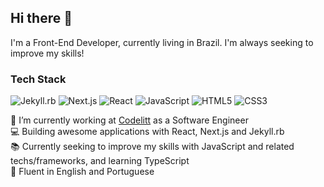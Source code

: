 ## Hi there 👋

I'm a Front-End Developer, currently living in Brazil. I'm always seeking to improve my skills!

### Tech Stack

![Jekyll.rb](https://img.shields.io/badge/-Jekyll.rb-red?style=for-the-badge&logo=jekyll) ![Next.js](https://img.shields.io/badge/-Next.js-black?style=for-the-badge&logo=next.js) ![React](https://img.shields.io/badge/-React-%2361DAFB?style=for-the-badge&logo=react&logoColor=white) ![JavaScript](https://img.shields.io/badge/-JavaScript-yellow?style=for-the-badge&logo=javascript&logoColor=white) ![HTML5](https://img.shields.io/badge/-HTML5-red?style=for-the-badge&logo=html5&logoColor=white) ![CSS3](https://img.shields.io/badge/-CSS3-blue?style=for-the-badge&logo=css3)

🔭 I’m currently working at [Codelitt](https://codelitt.com/) as a Software Engineer <br />
:computer: Building awesome applications with React, Next.js and Jekyll.rb <br />
:books: Currently seeking to improve my skills with JavaScript and related techs/frameworks, and learning TypeScript <br />
:scroll: Fluent in English and Portuguese

